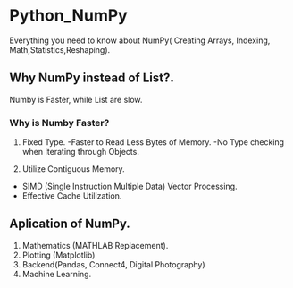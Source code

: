 # Python_NumPy
Everything you need to know about NumPy( Creating Arrays, Indexing, Math,Statistics,Reshaping).

## Why NumPy instead of List?.
Numby is Faster, while List are slow.

### Why is Numby Faster?
1. Fixed Type.
-Faster to Read Less Bytes of Memory.
-No Type checking when Iterating through Objects.

2. Utilize Contiguous Memory. 
- SIMD (Single Instruction Multiple Data) Vector Processing.
- Effective Cache Utilization.

## Aplication of NumPy.
1. Mathematics (MATHLAB Replacement).
2. Plotting (Matplotlib)
3. Backend(Pandas, Connect4, Digital Photography)
4. Machine Learning.

